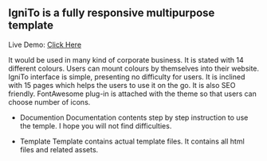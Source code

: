 <h2>IgniTo is a fully responsive multipurpose template</h2>

Live Demo: <a href="http://dynasofts.com/themes/Ignito/">Click Here<a>

It would be used in many kind of corporate business. 
It is stated with 14 different colours. Users can mount colours by themselves into their website. 
IgniTo interface is simple, presenting no difficulty for users. 
It is inclined with 15 pages which helps the users to use it on the go. 
It is also SEO friendly. FontAwesome plug-in is attached with the theme so that users can choose number of icons.

- Documention
Documentation contents step by step instruction to use the temple. 
I hope you will not find difficulties.

- Template
Template contains actual template files. It contains all html files and related assets.

